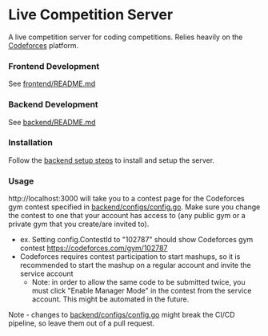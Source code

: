 # Live Competition Server
A live competition server for coding competitions. Relies heavily on the [Codeforces](https://codeforces.com) platform.

### Frontend Development
See [frontend/README.md](frontend/README.md)

### Backend Development
See [backend/README.md](backend/README.md)

### Installation
Follow the [backend setup steps](backend/README.md) to install and setup the server.  

### Usage
http://localhost:3000 will take you to a contest page for the Codeforces gym contest specified in [backend/configs/config.go](backend/configs/config.go). Make sure you change the contest to one that your account has access to (any public gym or a private gym that you create/are invited to).
- ex. Setting config.ContestId to "102787" should show Codeforces gym contest https://codeforces.com/gym/102787
- Codeforces requires contest participation to start mashups, so it is recommended to start the mashup on a regular account and invite the service account
  - Note: in order to allow the same code to be submitted twice, you must click "Enable Manager Mode" in the contest from the service account. This might be automated in the future.

Note - changes to [backend/configs/config.go](backend/configs/config.go) might break the CI/CD pipeline, so leave them out of a pull request.
